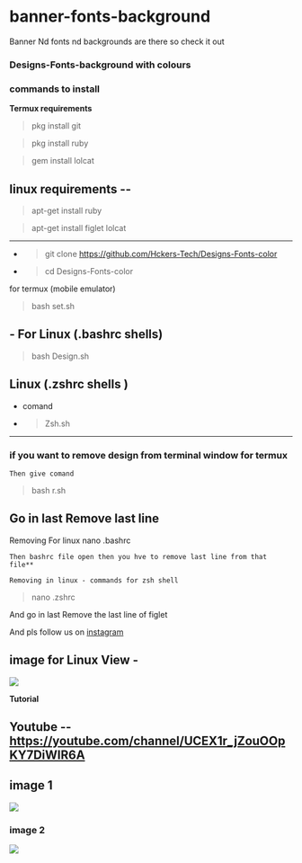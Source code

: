 # banner-fonts-background
Banner Nd fonts nd backgrounds are there so check it out

### Designs-Fonts-background with colours


### commands to install 


**Termux requirements**

>pkg install git

>pkg install ruby

>gem install lolcat

## linux requirements --

>apt-get install ruby

>apt-get install figlet lolcat
---

- >git clone https://github.com/Hckers-Tech/Designs-Fonts-color
 
- >cd Designs-Fonts-color

for termux (mobile emulator) 

>bash set.sh

## - For Linux (.bashrc shells) 

>bash Design.sh

## Linux (.zshrc shells )
- comand
- >Zsh.sh

---

### if you want to remove design from terminal window for termux
```
Then give comand
```
>bash r.sh

Go in last 
Remove last line
---
Removing For linux
nano .bashrc
```
Then bashrc file open then you hve to remove last line from that file**

Removing in linux - commands for zsh shell 
```

>nano .zshrc

And go in last 
Remove the last line of figlet



And pls follow us on [instagram](https://instagram.com/alien_ghost_technology?utm_medium=copy_link)

## image for Linux View -
![](https://github.com/Hckers-Tech/Designs-Fonts-color/blob/main/Screenshot_2021-04-19-20-12-17-83.png)

**Tutorial**

## Youtube -- https://youtube.com/channel/UCEX1r_jZouOOpKY7DiWIR6A


## image 1
 ![  ](https://github.com/Hckers-Tech/Designs-Fonts-color/blob/main/Screenshot_2021-04-19-20-12-17-83.png)


### image 2
![](https://github.com/Hckers-Tech/Designs-Fonts-color/blob/main/Screenshot_2021-05-28-08-30-53-90.png)
